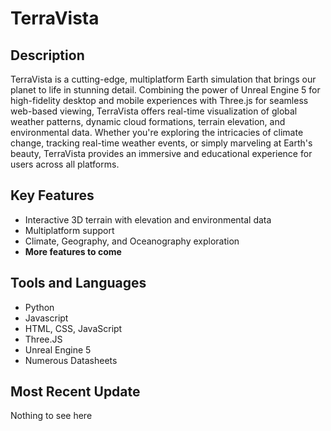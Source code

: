 # TerraVista

## Description
TerraVista is a cutting-edge, multiplatform Earth simulation that brings our planet to life in stunning detail. Combining the power of Unreal Engine 5 for high-fidelity desktop and mobile experiences with Three.js for seamless web-based viewing, TerraVista offers real-time visualization of global weather patterns, dynamic cloud formations, terrain elevation, and environmental data. Whether you're exploring the intricacies of climate change, tracking real-time weather events, or simply marveling at Earth's beauty, TerraVista provides an immersive and educational experience for users across all platforms.

## Key Features
* Interactive 3D terrain with elevation and environmental data
* Multiplatform support
* Climate, Geography, and Oceanography exploration
* **More features to come**

## Tools and Languages
* Python
* Javascript
* HTML, CSS, JavaScript
* Three.JS
* Unreal Engine 5
* Numerous Datasheets

## Most Recent Update
Nothing to see here
